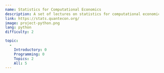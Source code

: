 ```yaml
---
name: Statistics for Computational Economics
description: A set of lectures on statistics for computational economics.
link: https://stats.quantecon.org/
image: project-python.png
lang: python
difficulty: 2

topic:
  - 
    Introductory: 0
    Programming: 0
    Topics: 2
    All: 5
---
```

